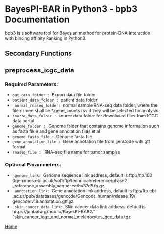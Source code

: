# BayesPI-BAR in Python3 - bpb3 Documentation

bpb3 is a software tool for Bayesian method for protein-DNA interaction with binding affinity Ranking in Python3.

## Secondary Functions

## preprocess_icgc_data


### Required Parameters:



<ul>
  <li><code>out_data_folder : </code>Export data file folder </li>
<li><code>patient_data_folder : </code>patient data folder </li>
  <li><code> normal_rnaseq_folder: </code>normal sample RNA-seq data folder, where the file
                        namee shall be *.gene_counts.tsv if they will be
                        selected for analysis </li>
<li><code>source_data_folder : </code>source data folder for downloaed files from ICGC data
                        portal. </li>
  <li><code>genome_folder : </code> Genome folder that contains genome information such as
                        fasta fikle and gene annotation files et al</li>
     <li><code>genome_fasta_file : </code>Genome fasta file </li>
<li><code>gene_annotation_file : </code>Gene annotation file from genCode with gtf format </li>
  <li><code>rnaseq_file : </code> RNA-seq file name for tumor samples</li>
</ul>

### Optional Parammeters:
<ul>
  <li><code> genome_link: </code>Genome sequence link address, default is ftp://ftp.100
                        0genomes.ebi.ac.uk/vol1/ftp/technical/reference/phase2
                        _reference_assembly_sequence/hs37d5.fa.gz </li>
<li><code> annotation_link: </code>Gene annotation link address, default is ftp://ftp.ebi
                        .ac.uk/pub/databases/gencode/Gencode_human/release_19/
                        gencode.v19.annotation.gtf.gz </li>
  <li><code> skin_cancer_data_link: </code>Skin cancer data link address, default is
                        https://junbaiw.github.io/BayesPI-BAR2/"
                        "skin_cancer_icgc_and_normal_melanocytes_geo_data.tgz </li>

</ul>  

[Home](index.md)
